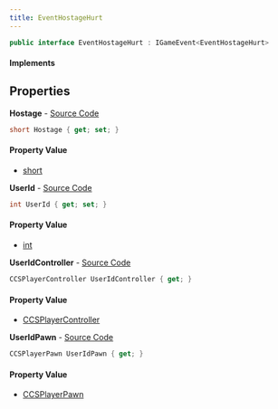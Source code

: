 ```yaml
---
title: EventHostageHurt
---
```


```csharp
public interface EventHostageHurt : IGameEvent<EventHostageHurt>
```

#### Implements

## Properties

**Hostage** - [Source Code](https://github.com/swiftly-solution/swiftlys2/blob/master/managed/src/SwiftlyS2.Generated/GameEvents/Interfaces/EventHostageHurt.cs#L43)

```csharp
short Hostage { get; set; }
```

#### Property Value

- [short](https://learn.microsoft.com/dotnet/api/system.int16)

**UserId** - [Source Code](https://github.com/swiftly-solution/swiftlys2/blob/master/managed/src/SwiftlyS2.Generated/GameEvents/Interfaces/EventHostageHurt.cs#L36)

```csharp
int UserId { get; set; }
```

#### Property Value

- [int](https://learn.microsoft.com/dotnet/api/system.int32)

**UserIdController** - [Source Code](https://github.com/swiftly-solution/swiftlys2/blob/master/managed/src/SwiftlyS2.Generated/GameEvents/Interfaces/EventHostageHurt.cs#L22)

```csharp
CCSPlayerController UserIdController { get; }
```

#### Property Value

- [CCSPlayerController](/docs/api/shared/schemadefinitions/ccsplayercontroller)

**UserIdPawn** - [Source Code](https://github.com/swiftly-solution/swiftlys2/blob/master/managed/src/SwiftlyS2.Generated/GameEvents/Interfaces/EventHostageHurt.cs#L29)

```csharp
CCSPlayerPawn UserIdPawn { get; }
```

#### Property Value

- [CCSPlayerPawn](/docs/api/shared/schemadefinitions/ccsplayerpawn)

